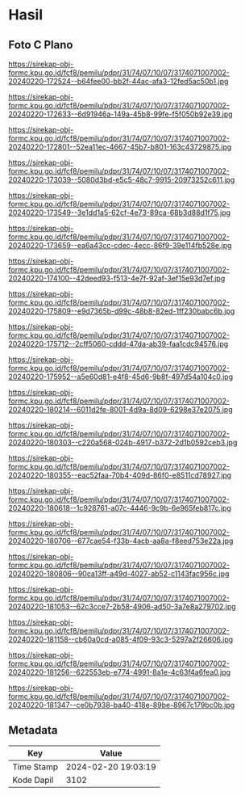 # Hasil

## Foto C Plano

https://sirekap-obj-formc.kpu.go.id/fcf8/pemilu/pdpr/31/74/07/10/07/3174071007002-20240220-172524--b64fee00-bb2f-44ac-afa3-12fed5ac50b1.jpg

https://sirekap-obj-formc.kpu.go.id/fcf8/pemilu/pdpr/31/74/07/10/07/3174071007002-20240220-172633--6d91946a-149a-45b8-99fe-f5f050b92e39.jpg

https://sirekap-obj-formc.kpu.go.id/fcf8/pemilu/pdpr/31/74/07/10/07/3174071007002-20240220-172801--52ea11ec-4667-45b7-b801-163c43729875.jpg

https://sirekap-obj-formc.kpu.go.id/fcf8/pemilu/pdpr/31/74/07/10/07/3174071007002-20240220-173039--5080d3bd-e5c5-48c7-9915-20973252c611.jpg

https://sirekap-obj-formc.kpu.go.id/fcf8/pemilu/pdpr/31/74/07/10/07/3174071007002-20240220-173549--3e1dd1a5-62cf-4e73-89ca-68b3d88d1f75.jpg

https://sirekap-obj-formc.kpu.go.id/fcf8/pemilu/pdpr/31/74/07/10/07/3174071007002-20240220-173659--ea6a43cc-cdec-4ecc-86f9-39e114fb528e.jpg

https://sirekap-obj-formc.kpu.go.id/fcf8/pemilu/pdpr/31/74/07/10/07/3174071007002-20240220-174100--42deed93-f513-4e7f-92af-3ef15e93d7ef.jpg

https://sirekap-obj-formc.kpu.go.id/fcf8/pemilu/pdpr/31/74/07/10/07/3174071007002-20240220-175809--e9d7365b-d99c-48b8-82ed-1ff230babc6b.jpg

https://sirekap-obj-formc.kpu.go.id/fcf8/pemilu/pdpr/31/74/07/10/07/3174071007002-20240220-175712--2cff5060-cddd-47da-ab39-faa1cdc94576.jpg

https://sirekap-obj-formc.kpu.go.id/fcf8/pemilu/pdpr/31/74/07/10/07/3174071007002-20240220-175952--a5e60d81-e4f8-45d6-9b8f-497d54a104c0.jpg

https://sirekap-obj-formc.kpu.go.id/fcf8/pemilu/pdpr/31/74/07/10/07/3174071007002-20240220-180214--6011d2fe-8001-4d9a-8d09-6298e37e2075.jpg

https://sirekap-obj-formc.kpu.go.id/fcf8/pemilu/pdpr/31/74/07/10/07/3174071007002-20240220-180303--c220a568-024b-4917-b372-2d1b0592ceb3.jpg

https://sirekap-obj-formc.kpu.go.id/fcf8/pemilu/pdpr/31/74/07/10/07/3174071007002-20240220-180355--eac52faa-70b4-409d-86f0-e8511cd78927.jpg

https://sirekap-obj-formc.kpu.go.id/fcf8/pemilu/pdpr/31/74/07/10/07/3174071007002-20240220-180618--1c928761-a07c-4446-9c9b-6e965feb817c.jpg

https://sirekap-obj-formc.kpu.go.id/fcf8/pemilu/pdpr/31/74/07/10/07/3174071007002-20240220-180706--677cae54-f33b-4acb-aa8a-f8eed753e22a.jpg

https://sirekap-obj-formc.kpu.go.id/fcf8/pemilu/pdpr/31/74/07/10/07/3174071007002-20240220-180806--90ca13ff-a49d-4027-ab52-c1143fac956c.jpg

https://sirekap-obj-formc.kpu.go.id/fcf8/pemilu/pdpr/31/74/07/10/07/3174071007002-20240220-181053--62c3cce7-2b58-4906-ad50-3a7e8a279702.jpg

https://sirekap-obj-formc.kpu.go.id/fcf8/pemilu/pdpr/31/74/07/10/07/3174071007002-20240220-181158--cb60a0cd-a085-4f09-93c3-5297a2f26606.jpg

https://sirekap-obj-formc.kpu.go.id/fcf8/pemilu/pdpr/31/74/07/10/07/3174071007002-20240220-181256--622553eb-e774-4991-8a1e-4c63f4a6fea0.jpg

https://sirekap-obj-formc.kpu.go.id/fcf8/pemilu/pdpr/31/74/07/10/07/3174071007002-20240220-181347--ce0b7938-ba40-418e-89be-8967c179bc0b.jpg


## Metadata

| Key        | Value               |
| ---------- | ------------------- |
| Time Stamp | 2024-02-20 19:03:19 |
| Kode Dapil | 3102                |



